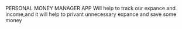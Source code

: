 PERSONAL MONEY MANAGER APP Will help to track our expance and income,and it will help to privant unnecessary expance and save some money


